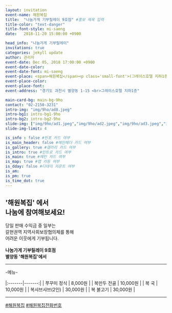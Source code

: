 ```yaml
---
layout: invitation
event-name: 해원복집
title:  "나눔가게 기부릴레이 9호점" #홍보 제목 입력
title-color: "text-danger"
title-font-style: mi-saeng
date:   2018-11-20 15:00:00 +0900

head_info: "나눔가게 기부릴레이"
invitations: true
categories: jekyll update
author: 관리자
event-date: Dec 05, 2018 17:00:00 +0900
event-date-color:
event-date-font: mi-saeng
event-place: <span>해원복집</span><p class='small-font'>(그레이스호텔 지하1층)</p>
event-place-color:
event-place-font:
event-address: "경기도 과천시 별양동 1-15 <br>그레이스호텔 지하1층"

main-card-bg: main-bg-9ho
contact: "02-2150-3231"
intro-img: "img/9ho/ad8.jpeg"
intro-bg1: intro-bg1-9ho
intro-bg2: intro-bg2-9ho
slide-img: ["img/9ho/ad1.jpeg","img/9ho/ad2.jpeg","img/9ho/ad3.jpeg","img/9ho/ad4.jpeg","img/9ho/ad5.jpeg","img/9ho/ad6.jpeg","img/9ho/ad7.jpeg"]
slide-img-limit: 4

is_info : false #인포 카드 여부
is_main_header: false #메인헤더 카드 여부
is_gallery: true #갤러리 카드 여부
is_intro: true #인트로 카드 여부
is_main: true #메인 카드 여부
is_map: true #맵 카등 여부
is_dday: false #디데이 카운트 여부
is_am:
is_pm: true
is_time_dot: true
---
```


## '해원복집' 에서 <br> 나눔에 참여해보세요!

당일 판매 수익금 중 일부는
<br>
갈현권역 지역사회보장협의체를 통해
<br>
어려운 이웃에게 기부됩니다.
<br>
<br>
**나눔가게 기부릴레이 9호점 <br>별양동 '해원복집'에서**

---
-메뉴-
<br>

|:-------|-------:|
| 쭈꾸미 정식 | 8,000원 |
| 복만두 전골 | 10,000원 |
| 복 국 | 10,000원 |
| 복샤브샤브(2인) | 30,000원 |
| 복 불고기 | 30,000원 |

---
[#해원복집](https://haewon1626.modoo.at) [#해원복집전화번호](tel:02-504-1626)
